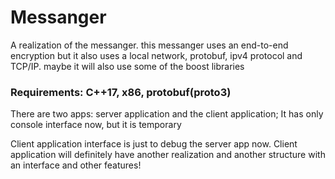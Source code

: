 # Messanger
A realization of the messanger.
this messanger uses an end-to-end encryption but it also uses a local network, protobuf, ipv4 protocol and TCP/IP. maybe it will also use some of the boost libraries

### Requirements: C++17, x86, protobuf(proto3)
There are two apps: server application and the client application;
It has only console interface now, but it is temporary

Client application interface is just to debug the server app now. Client application will definitely have another realization and another structure with an interface and other features! 
